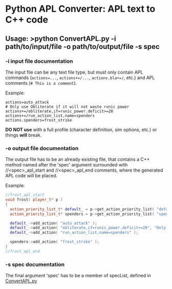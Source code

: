 # Python APL Converter: APL text to C++ code

## Usage: >python ConvertAPL.py -i path/to/input/file -o path/to/output/file -s spec

### -i input file documentation
The input file can be any text file type, but must only contain APL commands (``actions=...``, ``actions+=/...``, ``actions.bla+=/``, etc.) 
and APL comments (``# This is a comment``).

Example:
```
actions=auto_attack
# Only use Obliterate if it will not waste runic power
actions+=/obliterate,if=runic_power.deficit>=20
actions+=/run_action_list,name=spenders
actions.spenders=frost_strike
```

**DO NOT use** with a full profile (character definition, sim options, etc.) or things **will** break.

### -o output file documentation

The output file has to be an already existing file, that contains a C++ method named after the 'spec' argument surrounded with //\<spec\>_apl_start and
//\<spec\>_apl_end comments, where the generated APL code will be placed.

Example:
```cpp
//frost_apl_start
void frost( player_t* p )
{
  action_priority_list_t* default_ = p->get_action_priority_list( "default" );
  action_priority_list_t* spenders = p->get_action_priority_list( "spenders" );

  default_->add_action( "auto_attack" );
  default_->add_action( "obliterate,if=runic_power.deficit>=20", "Only use Obliterate if it will not waste runic power" );
  default_->add_action( "run_action_list,name=spenders" );

  spenders->add_action( "frost_strike" );
}
//frost_apl_end
```

### -s spec documentation

The final argument 'spec' has to be a member of specList, defined in 
[ConvertAPL.py](https://github.com/simulationcraft/simc/blob/deathknight-apl-split/engine/class_modules/apl/ConvertAPL.py#L102)
